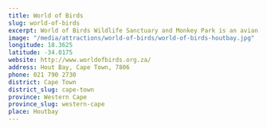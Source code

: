 ```yaml
---
title: World of Birds
slug: world-of-birds
excerpt: World of Birds Wildlife Sanctuary and Monkey Park is an avian, reptilian and wildlife sanctuary in Hout Bay, a suburb of Cape Town in South Africa. As suggested by its name, the focus is primarily on birds and monkeys.
image: "/media/attractions/world-of-birds/world-of-birds-houtbay.jpg"
longitude: 18.3625
latitude: -34.0175
website: http://www.worldofbirds.org.za/
address: Hout Bay, Cape Town, 7806
phone: 021 790 2730
district: Cape Town
district_slug: cape-town
province: Western Cape
province_slug: western-cape
place: Houtbay
---
```

